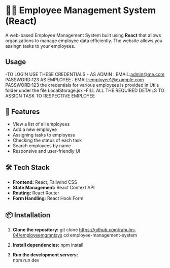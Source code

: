 # 🧑‍💼 Employee Management System (React)
A web-based Employee Management System built using **React** that allows organizations to manage employee data efficiently. The website allows you assingn tasks to your employees. 


## Usage
-TO LOGIN USE THESE CREDENTIALS - AS ADMIN : EMAIL:admin@me.com  PASSWORD:123
                                  AS EMPLOYEE : EMAIL:employee1@example.com PASSWORD:123
                               the credentials for various employees is provided in Utils folder under the file LocalStorage.jsx 
-FILL ALL THE REQUIRED DETAILS TO ASSIGN TASK TO RESPECTIVE EMPLOYEE                               


## 🚀 Features
- View a list of all employees
- Add a new employee
- Assigning tasks to employess
- Checking the status of each task
- Search employees by name
- Responsive and user-friendly UI


## 🛠️ Tech Stack
- **Frontend:** React, Tailwind CSS 
- **State Management:** React Context API 
- **Routing:** React Router
- **Form Handling:** React Hook Form 


## 📦 Installation
1. **Clone the repository:**
   git clone https://github.com/rahulm-04/employeemgmntsys
   cd employee-management-system
   
3. **Install dependencies:**
    npm install
   
5. **Run the development servers:**  
    npm run dev    
